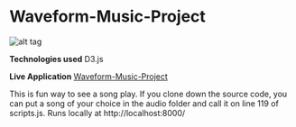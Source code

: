 # Waveform-Music-Project

![alt tag](http://git-e-up.github.io/img/waveform.png)

**Technologies used**
D3.js

**Live Application**
<a href="http://git-e-up.github.io/Waveform-Music-Project/" target="_blank">Waveform-Music-Project</a>

This is fun way to see a song play. If you clone down the source code, you can put a song of your choice in the audio folder and call it on line 119 of scripts.js. Runs locally at http://localhost:8000/

